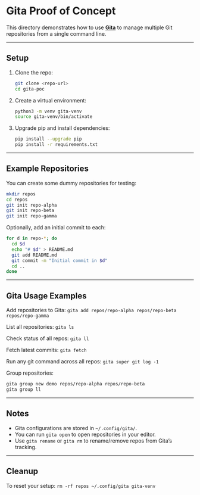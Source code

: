 # Gita Proof of Concept

This directory demonstrates how to use **[Gita](https://github.com/nosarthur/gita)** to manage multiple Git repositories from a single command line.

---

## Setup

1. Clone the repo:
   ```bash
   git clone <repo-url>
   cd gita-poc
   ```

2. Create a virtual environment:
   ```bash
   python3 -m venv gita-venv
   source gita-venv/bin/activate
   ```

3. Upgrade pip and install dependencies:
   ```bash
   pip install --upgrade pip
   pip install -r requirements.txt
   ```

---

## Example Repositories

You can create some dummy repositories for testing:

   ```bash
   mkdir repos
   cd repos
   git init repo-alpha
   git init repo-beta
   git init repo-gamma

   ```

Optionally, add an initial commit to each:

   ```bash
   for d in repo-*; do
     cd $d
     echo "# $d" > README.md
     git add README.md
     git commit -m "Initial commit in $d"
     cd ..
   done
   ```

---

## Gita Usage Examples

Add repositories to Gita:
`gita add repos/repo-alpha repos/repo-beta repos/repo-gamma`

List all repositories:
`gita ls`

Check status of all repos:
`gita ll`

Fetch latest commits:
`gita fetch`

Run any git command across all repos:
`gita super git log -1`

Group repositories:
   ```bash
   gita group new demo repos/repo-alpha repos/repo-beta
   gita group ll
   ```

---

## Notes
- Gita configurations are stored in `~/.config/gita/`.
- You can run `gita open` to open repositories in your editor.
- Use `gita rename` or `gita rm` to rename/remove repos from Gita’s tracking.

---

## Cleanup

To reset your setup:
`rm -rf repos ~/.config/gita gita-venv`
